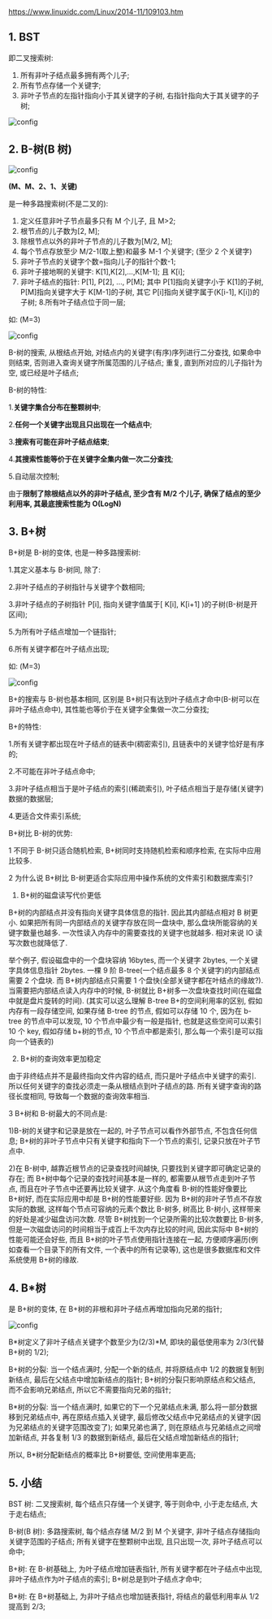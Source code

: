 https://www.linuxidc.com/Linux/2014-11/109103.htm

## 1. BST

即二叉搜索树:

1. 所有非叶子结点最多拥有两个儿子;
2. 所有节点存储一个关键字;
3. 非叶子节点的左指针指向小于其关键字的子树, 右指针指向大于其关键字的子树;

![config](images/31.jpg)

## 2. B-树(B 树)

![config](images/35.gif)

**(M、M、2、1、关键)**

是一种多路搜索树(不是二叉的):

1. 定义任意非叶子节点最多只有 M 个儿子, 且 M>2;
2. 根节点的儿子数为[2, M];
3. 除根节点以外的非叶子节点的儿子数为[M/2, M];
4. 每个节点存放至少 M/2-1(取上整)和最多 M-1 个关键字; (至少 2 个关键字)
5. 非叶子节点的关键字个数=指向儿子的指针个数-1;
6. 非叶子接地啊的关键字: K[1],K[2],...,K[M-1]; 且 K[i];
7. 非叶子结点的指针: P[1], P[2], …, P[M]; 其中 P[1]指向关键字小于 K[1]的子树, P[M]指向关键字大于 K[M-1]的子树, 其它 P[i]指向关键字属于(K[i-1], K[i])的子树;
8.所有叶子结点位于同一层;

如: (M=3)

![config](images/32.jpg)

B\-树的搜索, 从根结点开始, 对结点内的关键字(有序)序列进行二分查找, 如果命中则结束, 否则进入查询关键字所属范围的儿子结点; 重复, 直到所对应的儿子指针为空, 或已经是叶子结点;

B\-树的特性:

1.**关键字集合分布在整颗树中**;

2.**任何一个关键字出现且只出现在一个结点中**;

3.**搜索有可能在非叶子结点结束**;

4.**其搜索性能等价于在关键字全集内做一次二分查找**;

5.自动层次控制;

由于**限制了除根结点以外的非叶子结点, 至少含有 M/2 个儿子, 确保了结点的至少利用率, 其最底搜索性能为 O(LogN)**

## 3. B\+树

B\+树是 B\-树的变体, 也是一种多路搜索树:

1.其定义基本与 B\-树同, 除了:

2.非叶子结点的子树指针与关键字个数相同;

3.非叶子结点的子树指针 P[i], 指向关键字值属于[ K[i], K[i\+1] )的子树(B\-树是开区间);

5.为所有叶子结点增加一个链指针;

6.所有关键字都在叶子结点出现;

如: (M=3)

![config](images/33.jpg)

B\+的搜索与 B\-树也基本相同, 区别是 B\+树只有达到叶子结点才命中(B\-树可以在非叶子结点命中), 其性能也等价于在关键字全集做一次二分查找;

B\+的特性:

1.所有关键字都出现在叶子结点的链表中(稠密索引), 且链表中的关键字恰好是有序的;

2.不可能在非叶子结点命中;

3.非叶子结点相当于是叶子结点的索引(稀疏索引), 叶子结点相当于是存储(关键字)数据的数据层;

4.更适合文件索引系统;

B\+树比 B\-树的优势:

1 不同于 B\-树只适合随机检索, B\+树同时支持随机检索和顺序检索, 在实际中应用比较多.

2 为什么说 B\+树比 B\-树更适合实际应用中操作系统的文件索引和数据库索引?

1) B\+树的磁盘读写代价更低

B\+树的内部结点并没有指向关键字具体信息的指针. 因此其内部结点相对 B 树更小. 如果把所有同一内部结点的关键字存放在同一盘块中, 那么盘块所能容纳的关键字数量也越多. 一次性读入内存中的需要查找的关键字也就越多. 相对来说 IO 读写次数也就降低了.

举个例子, 假设磁盘中的一个盘块容纳 16bytes, 而一个关键字 2bytes, 一个关键字具体信息指针 2bytes. 一棵 9 阶 B-tree(一个结点最多 8 个关键字)的内部结点需要 2 个盘块. 而 B+树内部结点只需要 1 个盘快(全部关键字都在叶结点的缘故?). 当需要把内部结点读入内存中的时候, B-树就比 B+树多一次盘块查找时间(在磁盘中就是盘片旋转的时间). (其实可以这么理解 B-tree B+的空间利用率的区别, 假如内存有一段存储空间, 如果存储 B-tree 的节点, 假如可以存储 10 个, 因为在 b-tree 的节点中可以发现, 10 个节点中最少有一般是指针, 也就是这些空间可以索引 10 个 key, 假如存储 b+树的节点, 10 个节点中都是索引, 那么每一个索引是可以指向一个链表的)

2) B\+树的查询效率更加稳定

由于非终结点并不是最终指向文件内容的结点, 而只是叶子结点中关键字的索引. 所以任何关键字的查找必须走一条从根结点到叶子结点的路. 所有关键字查询的路径长度相同, 导致每一个数据的查询效率相当.

3 B\+树和 B\-树最大的不同点是:

1)B\-树的关键字和记录是放在一起的, 叶子节点可以看作外部节点, 不包含任何信息; B\+树的非叶子节点中只有关键字和指向下一个节点的索引, 记录只放在叶子节点中.

2)在 B\-树中, 越靠近根节点的记录查找时间越快, 只要找到关键字即可确定记录的存在; 而 B\+树中每个记录的查找时间基本是一样的, 都需要从根节点走到叶子节点, 而且在叶子节点中还要再比较关键字. 从这个角度看 B\-树的性能好像要比 B\+树好, 而在实际应用中却是 B\+树的性能要好些. 因为 B\+树的非叶子节点不存放实际的数据, 这样每个节点可容纳的元素个数比 B\-树多, 树高比 B\-树小, 这样带来的好处是减少磁盘访问次数. 尽管 B\+树找到一个记录所需的比较次数要比 B\-树多, 但是一次磁盘访问的时间相当于成百上千次内存比较的时间, 因此实际中 B\+树的性能可能还会好些, 而且 B\+树的叶子节点使用指针连接在一起, 方便顺序遍历(例如查看一个目录下的所有文件, 一个表中的所有记录等), 这也是很多数据库和文件系统使用 B\+树的缘故.

## 4. B\*树

是 B\+树的变体, 在 B\+树的非根和非叶子结点再增加指向兄弟的指针;

![config](images/34.jpg)

B\*树定义了非叶子结点关键字个数至少为(2/3)\*M, 即块的最低使用率为 2/3(代替 B\+树的 1/2);

B\+树的分裂: 当一个结点满时, 分配一个新的结点, 并将原结点中 1/2 的数据复制到新结点, 最后在父结点中增加新结点的指针; B\+树的分裂只影响原结点和父结点, 而不会影响兄弟结点, 所以它不需要指向兄弟的指针;

B\*树的分裂: 当一个结点满时, 如果它的下一个兄弟结点未满, 那么将一部分数据移到兄弟结点中, 再在原结点插入关键字, 最后修改父结点中兄弟结点的关键字(因为兄弟结点的关键字范围改变了); 如果兄弟也满了, 则在原结点与兄弟结点之间增加新结点, 并各复制 1/3 的数据到新结点, 最后在父结点增加新结点的指针;

所以, B\*树分配新结点的概率比 B\+树要低, 空间使用率更高;

## 5. 小结

BST 树: 二叉搜索树, 每个结点只存储一个关键字, 等于则命中, 小于走左结点, 大于走右结点;

B\-树(B 树): 多路搜索树, 每个结点存储 M/2 到 M 个关键字, 非叶子结点存储指向关键字范围的子结点; 所有关键字在整颗树中出现, 且只出现一次, 非叶子结点可以命中;

B\+树: 在 B\-树基础上, 为叶子结点增加链表指针, 所有关键字都在叶子结点中出现, 非叶子结点作为叶子结点的索引; B\+树总是到叶子结点才命中;

B\*树: 在 B\+树基础上, 为非叶子结点也增加链表指针, 将结点的最低利用率从 1/2 提高到 2/3;